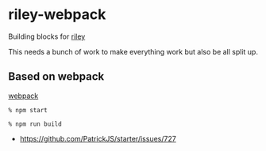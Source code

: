 # riley-webpack

Building blocks for [riley](https://github.com/rileybathurst/riley)

This needs a bunch of work to make everything work but also be all split up.

## Based on webpack
[webpack](https://github.com/webpack)

```% npm start```

```% npm run build```

- https://github.com/PatrickJS/starter/issues/727